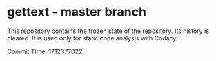 # gettext - master branch

This repository contains the frozen state of the repository.
Its history is cleared. It is used only for static code
analysis with Codacy.

Commit Time: 1712377022